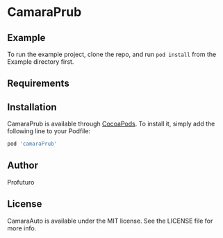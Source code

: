 # CamaraPrub

## Example

To run the example project, clone the repo, and run `pod install` from the Example directory first.

## Requirements

## Installation

CamaraPrub is available through [CocoaPods](https://cocoapods.org). To install
it, simply add the following line to your Podfile:

```ruby
pod 'camaraPrub'
```

## Author

Profuturo

## License

CamaraAuto is available under the MIT license. See the LICENSE file for more info.
